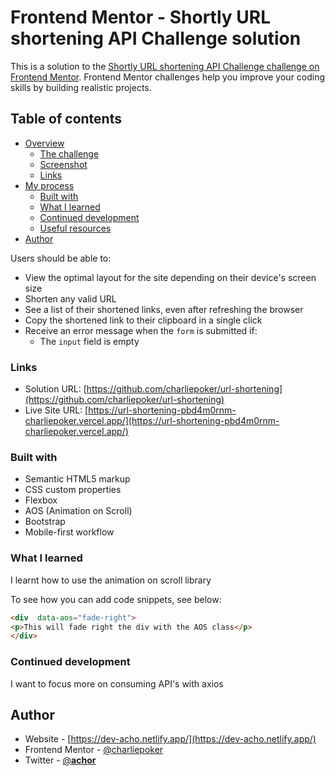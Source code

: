 # Frontend Mentor - Shortly URL shortening API Challenge solution

This is a solution to the [Shortly URL shortening API Challenge challenge on Frontend Mentor](https://www.frontendmentor.io/challenges/url-shortening-api-landing-page-2ce3ob-G). Frontend Mentor challenges help you improve your coding skills by building realistic projects. 

## Table of contents

- [Overview](#overview)
  - [The challenge](#the-challenge)
  - [Screenshot](#screenshot)
  - [Links](#links)
- [My process](#my-process)
  - [Built with](#built-with)
  - [What I learned](#what-i-learned)
  - [Continued development](#continued-development)
  - [Useful resources](#useful-resources)
- [Author](#author)




Users should be able to:

- View the optimal layout for the site depending on their device's screen size
- Shorten any valid URL
- See a list of their shortened links, even after refreshing the browser
- Copy the shortened link to their clipboard in a single click
- Receive an error message when the `form` is submitted if:
  - The `input` field is empty

### Links

- Solution URL: [https://github.com/charliepoker/url-shortening](https://github.com/charliepoker/url-shortening)
- Live Site URL: [https://url-shortening-pbd4m0rnm-charliepoker.vercel.app/](https://url-shortening-pbd4m0rnm-charliepoker.vercel.app/)


### Built with

- Semantic HTML5 markup
- CSS custom properties
- Flexbox
- AOS (Animation on Scroll)
- Bootstrap
- Mobile-first workflow




### What I learned

I learnt how to use the animation on scroll library

To see how you can add code snippets, see below:

```html
<div  data-aos="fade-right">
<p>This will fade right the div with the AOS class</p>
</div>  
```



### Continued development

I want to focus more on consuming API's with axios


## Author

- Website - [https://dev-acho.netlify.app/](https://dev-acho.netlify.app/)
- Frontend Mentor - [@charliepoker](https://www.frontendmentor.io/profile/yourusername)
- Twitter - [@**achor**](https://twitter.com/__achor__)



